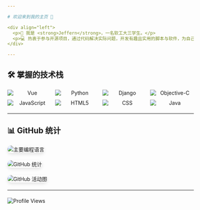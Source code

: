```yaml
---

# 欢迎来到我的主页 🎉

<div align="left">
  <p>👋 我是 <strong>Jeffern</strong>，一名软工大三学生。</p>
  <p>💻 热衷于参与开源项目，通过代码解决实际问题，开发有趣且实用的脚本与软件，为自己和他人带来便利。</p>
</div>

---
```


## 🛠️ 掌握的技术栈

<div align="center" style="display: grid; grid-template-columns: repeat(auto-fit, minmax(100px, 1fr)); gap: 10px; max-width: 600px; margin: 20px auto;">
  <img src="https://img.shields.io/badge/Vue-4FC08D?style=flat-square&logo=Vue.js&logoColor=white" alt="Vue" />
  <img src="https://img.shields.io/badge/Python-3776AB?style=flat-square&logo=Python&logoColor=white" alt="Python" />
  <img src="https://img.shields.io/badge/Django-092E20?style=flat-square&logo=Django&logoColor=white" alt="Django" />
  <img src="https://img.shields.io/badge/Objective--C-3C99D4?style=flat-square&logo=Apple&logoColor=white" alt="Objective-C" />
  <img src="https://img.shields.io/badge/JavaScript-F7DF1E?style=flat-square&logo=JavaScript&logoColor=black" alt="JavaScript" />
  <img src="https://img.shields.io/badge/HTML5-E34F26?style=flat-square&logo=HTML5&logoColor=white" alt="HTML5" />
  <img src="https://img.shields.io/badge/CSS3-1572B6?style=flat-square&logo=CSS3&logoColor=white" alt="CSS" />
  <img src="https://img.shields.io/badge/Java-007396?style=flat-square&logo=Java&logoColor=white" alt="Java" />
</div>

---

## 📊 GitHub 统计

<div align="left" style="margin: 20px 0;">
  <img src="https://github-readme-stats.vercel.app/api/top-langs/?username=Jeffernn&layout=compact&theme=Default&show_icons=true&locale=cn&hide=prs&rank_icon=github&custom_width=500" alt="主要编程语言" style="border-radius: 10px; box-shadow: 0 4px 8px rgba(0,0,0,0.1);" />
</div>

<div align="left" style="margin: 20px 0;">
  <img src="https://github-readme-stats.vercel.app/api?username=Jeffernn&show_icons=true&theme=Default&locale=cn&hide=prs&rank_icon=github" alt="GitHub 统计" style="border-radius: 10px; box-shadow: 0 4px 8px rgba(0,0,0,0.1);" />
</div>

<div align="left" style="margin: 20px 0;">
  <img src="https://github-readme-activity-graph.vercel.app/graph?username=Jeffernn&theme=dracula&hide_border=true&area=true&custom_title=GitHub%20活动图" alt="GitHub 活动图" style="border-radius: 10px; box-shadow: 0 4px 8px rgba(0,0,0,0.1);" />
</div>

---

<div align="center" style="display: flex; gap: 10px; margin: 20px 0;">
  <img src="https://komarev.com/ghpvc/?username=Jeffernn&style=flat-square&color=blue" alt="Profile Views" />
</div>
